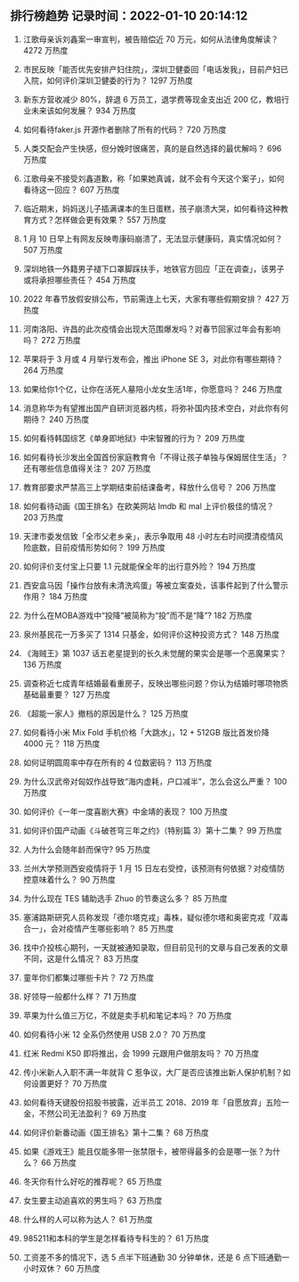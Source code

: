 
## 排行榜趋势 记录时间：2022-01-10 20:14:12
  
  1. 江歌母亲诉刘鑫案一审宣判，被告赔偿近 70 万元，如何从法律角度解读？ 4272 万热度
    
  2. 市民反映「能否优先安排产妇住院」，深圳卫健委回「电话发我」，目前产妇已入院，如何评价深圳卫健委的行为？ 1297 万热度
    
  3. 新东方营收减少 80%，辞退 6 万员工，退学费等现金支出近 200 亿，教培行业未来该如何发展？ 934 万热度
    
  4. 如何看待faker.js 开源作者删除了所有的代码？ 720 万热度
    
  5. 人类交配会产生快感，但分娩时很痛苦，真的是自然选择的最优解吗？ 696 万热度
    
  6. 江歌母亲不接受刘鑫道歉，称「如果她真诚，就不会有今天这个案子」，如何看待这一回应？ 607 万热度
    
  7. 临近期末，妈妈送儿子插满课本的生日蛋糕，孩子崩溃大哭，如何看待这种教育方式？怎样做会更有效果？ 557 万热度
    
  8. 1 月 10 日早上有网友反映粤康码崩溃了，无法显示健康码，真实情况如何？ 507 万热度
    
  9. 深圳地铁一外籍男子褪下口罩脚踩扶手，地铁官方回应「正在调查」，该男子或将承担哪些责任？ 454 万热度
    
  10. 2022 年春节放假安排公布，节前需连上七天，大家有哪些假期安排？ 427 万热度
    
  11. 河南洛阳、许昌的此次疫情会出现大范围爆发吗？对春节回家过年会有影响吗？ 272 万热度
    
  12. 苹果将于 3 月或 4 月举行发布会，推出 iPhone SE 3，对此你有哪些期待？ 264 万热度
    
  13. 如果给你1个亿，让你在活死人墓陪小龙女生活1年，你愿意吗？ 246 万热度
    
  14. 消息称华为有望推出国产自研浏览器内核，将弥补国内技术空白，对此你有何期待？ 240 万热度
    
  15. 如何看待韩国综艺《单身即地狱》中宋智雅的行为？ 209 万热度
    
  16. 如何看待长沙发出全国首份家庭教育令「不得让孩子单独与保姆居住生活」？还有哪些信息值得关注？ 207 万热度
    
  17. 教育部要求严禁高三上学期结束前结课备考，释放什么信号？ 206 万热度
    
  18. 如何看待动画《国王排名》在欧美网站 Imdb 和 mal 上评价极佳的情况？ 203 万热度
    
  19. 天津市委发信致「全市父老乡亲」，表示争取用 48 小时左右时间摸清疫情风险底数，目前疫情形势如何？ 199 万热度
    
  20. 如何评价支付宝上只要 1.1 元就能保全年的出行意外险？ 194 万热度
    
  21. 西安盒马因「操作台放有未清洗鸡蛋」等被立案查处，该事件起到了什么警示作用？ 184 万热度
    
  22. 为什么在MOBA游戏中“投降”被简称为“投”而不是“降”? 182 万热度
    
  23. 泉州基民花一万多买了 1314 只基金，如何评价这种投资方式？ 148 万热度
    
  24. 《海贼王》第 1037 话五老星提到的长久未觉醒的果实会是哪一个恶魔果实？ 136 万热度
    
  25. 调查称近七成青年结婚最看重房子，反映出哪些问题？你认为结婚时哪项物质基础最重要？ 127 万热度
    
  26. 《超能一家人》撤档的原因是什么？ 125 万热度
    
  27. 如何看待小米 Mix Fold 手机价格「大跳水」，12 + 512GB 版比首发价降 4000 元？ 118 万热度
    
  28. 如何证明圆周率中存在所有的 4 位数密码？ 113 万热度
    
  29. 为什么汉武帝对匈奴作战导致“海内虚耗，户口减半”，怎么会这么严重？ 100 万热度
    
  30. 如何评价《一年一度喜剧大赛》中金靖的表现？ 100 万热度
    
  31. 如何评价国产动画《斗破苍穹三年之约》（特别篇 3）第十二集？ 99 万热度
    
  32. 人为什么会随年龄而保守? 95 万热度
    
  33. 兰州大学预测西安疫情将于 1 月 15 日左右受控，该预测有何依据？对疫情防控意味着什么？ 90 万热度
    
  34. 为什么现在 TES 辅助选手 Zhuo 的节奏这么多？ 85 万热度
    
  35. 塞浦路斯研究人员称发现「德尔塔克戎」毒株，疑似德尔塔和奥密克戎「双毒合一」，会对疫情产生哪些影响？ 85 万热度
    
  36. 找中介投核心期刊，一天就被通知录取，但目前见刊的文章与自己发表的文章不同，这是什么情况？ 83 万热度
    
  37. 童年你们都集过哪些卡片？ 72 万热度
    
  38. 好领导一般都什么样？ 71 万热度
    
  39. 苹果为什么值三万亿，不就是卖手机和笔记本吗？ 70 万热度
    
  40. 如何看待小米 12 全系仍然使用 USB 2.0？ 70 万热度
    
  41. 红米 Redmi K50 即将推出，会 1999 元跟用户做朋友吗？ 70 万热度
    
  42. 传小米新人入职不满一年就背 C 惹争议，大厂是否应该推出新人保护机制？如何设置更好？ 70 万热度
    
  43. 如何看待天键股份招股书披露，近半员工 2018、2019 年「自愿放弃」五险一金，不然公司无法盈利？ 69 万热度
    
  44. 如何评价新番动画《国王排名》第十二集？ 68 万热度
    
  45. 如果《游戏王》能且仅能多带一张禁限卡，被带得最多的会是哪一张？为什么？ 66 万热度
    
  46. 冬天你有什么好吃的推荐呢？ 65 万热度
    
  47. 女生要主动追喜欢的男生吗？ 63 万热度
    
  48. 什么样的人可以称为达人？ 61 万热度
    
  49. 985211和本科的学生是怎样看待专科生的？ 61 万热度
    
  50. 工资差不多的情况下，选 5 点半下班通勤 30 分钟单休，还是 6 点下班通勤一小时双休？ 60 万热度
    